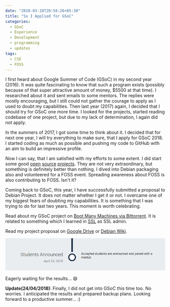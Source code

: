 ```yaml
---
date: "2018-03-28T20:58:26+05:30"
title: "So I Applied for GSoC"
categories:
  - GSoC
  - Experience
  - Development
  - programming
  - updates
tags:
  - CSE
  - FOSS
---
```


I first heard about Google Summer of Code (GSoC) in my second year (2016). It was quite fascinating to know that such a program exists (possibly because of that super attractive amount of money, $5500 at that time). I researched about it and sent emails to some mentors. The replies were mostly encouraging, but I still could not gather the courage to apply as I used to doubt my capabilities. Then last year (2017) again, I decided that I should try for GSoC one more time. I looked for the projects, started reading codebase of one project, but due to my lack of determination, I again did not apply.

In the summers of 2017, I got some time to think about it. I decided that for next one year, I will try everything to make sure, that I apply for GSoC 2018. I started coding as much as possible and pushing my code to GitHub with an aim to build an impressive profile.

Now I can say, that I am satisfied with my efforts to some extent. I did start some good [open](https://github.com/yashhere/BeautifyMP3) [source](https://github.com/yashhere/ConMan) [projects](https://github.com/yashhere/Goofy). They are not very extraordinary, but something is definitely better than nothing. I dived into Debian packaging also and volunteered for a FOSS event. Spreading awareness about FOSS is also contributing to FOSS. Isn't it?

Coming back to GSoC, this year, I have successfully submitted a proposal to Debian Project. It does not matter whether I get it or not. I overcame one of my biggest fears of doubting my capabilities. It is something that I was trying to do for last two years. This moment is worth celebrating.

Read about my GSoC project on [Boot Many Machines via Bittorrent](https://wiki.debian.org/SummerOfCode2018/Projects#SummerOfCode2018.2FProjects.2FBootTorrent.Boot_many_machines_via_bittorrent). It is related to something which I learned in [SSL](http://athena.nitc.ac.in/) as SSL admin.

Read my project proposal on [Google Drive](https://docs.google.com/document/d/1N7wcc6rwFuauTS-jH2JuLDnZIX0w79AzTPSvSJU3PtA/edit?usp=sharing) or [Debian Wiki](https://wiki.debian.org/YashAgarwal/GSoCProposal).

![GSoC Timeline](/images/gsoc-timeline.png)

Eagerly waiting for the results... :smile:

**Update(24/04/2018)**: Finally, I did not get into GSoC this time too. No worries. I anticipated the results and prepared backup plans. Looking forward to a productive summer... :) 

